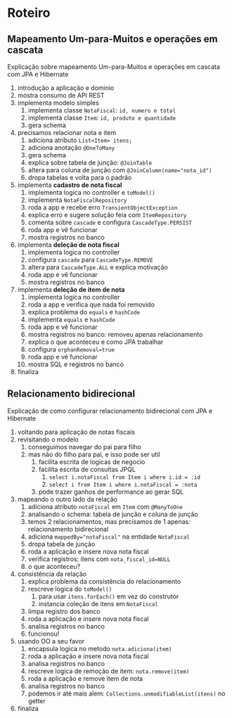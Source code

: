 # Roteiro

## Mapeamento Um-para-Muitos e operações em cascata

Explicação sobre mapeamento Um-para-Muitos e operações em cascata com JPA e Hibernate

1. introdução a aplicação e dominio
2. mostra consumo de API REST
3. implementa modelo simples
   1. implementa classe `NotaFiscal`: `id, numero e total`
   2. implementa classe `Item`: `id, produto e quantidade`
   3. gera schema
4. precisamos relacionar nota e item
   1. adiciona atributo `List<Item> itens;`
   2. adiciona anotação `@OneToMany`
   3. gera schema
   4. explica sobre tabela de junção: `@JoinTable`
   5. altera para coluna de junção com `@JoinColumn(name="nota_id")`
   6. dropa tabelas e volta para o padrão
5. implementa **cadastro de nota fiscal**
   1. implementa logica no controller e `toModel()`
   2. implementa `NotaFiscalRepository`
   3. roda a app e recebe erro `TransientObjectException`
   4. explica erro e sugere solução feia com `ItemRepository`
   5. comenta sobre `cascade` e configura `CascadeType.PERSIST`
   6. roda app e vê funcionar
   7. mostra registros no banco
6. implementa **deleção de nota fiscal**
   1. implementa logica no controller
   2. configura `cascade` para `CascadeType.REMOVE`
   3. altera para `CascadeType.ALL` e explica motivação
   4. roda app e vê funcionar 
   5. mostra registros no banco
7. implementa **deleção de item de nota**
   1. implementa logica no controller
   2. roda a app e verifica que nada foi removido
   3. explica problema do `equals` e `hashCode`
   4. implementa `equals` e `hashCode`
   5. roda app e vê funcionar
   6. mostra registros no banco: removeu apenas relacionamento
   7. explica o que aconteceu e como JPA trabalhar
   8. configura `orphanRemoval=true`
   9. roda app e vê funcionar
   10. mostra SQL e registros no banco
8. finaliza

## Relacionamento bidirecional

Explicação de como configurar relacionamento bidirecional com JPA e Hibernate

1. voltando para aplicação de notas fiscais
2. revisitando o modelo
   1. conseguimos navegar do pai para filho
   2. mas não do filho para pai, e isso pode ser util
      1. facilita escrita de logicas de negocio
      2. facilita escrita de consultas JPQL
         1. `select i.notaFiscal from Item i where i.id = :id`
         2. `select i from Item i where i.notaFiscal = :nota`
      3. pode trazer ganhos de performance ao gerar SQL
3. mapeando o outro lado da relação
   1. adiciona atributo `notaFiscal` em `Item` com `@ManyToOne`
   2. analisando o schema: tabela de junção e coluna de junção
   3. temos 2 relacionamentos, mas precisamos de 1 apenas: relacionamento bidirecional
   4. adiciona `mappedBy="notaFiscal"` na entidade `NotaFiscal`
   5. dropa tabela de junção
   6. roda a aplicação e insere nova nota fiscal
   7. verifica registros: itens com `nota_fiscal_id=NULL`
   8. o que aconteceu?
4. consistência da relação
   1. explica problema da consistência do relacionamento
   2. rescreve logica do `toModel()`
      1. para usar `itens.forEach()` em vez do construtor
      2. instancia coleção de itens em `NotaFiscal`
   3. limpa registro dos banco
   4. roda a aplicação e insere nova nota fiscal
   5. analisa registros no banco
   6. funcionou!
5. usando OO a seu favor
   1. encapsula logica no metodo `nota.adiciona(item)`
   2. roda a aplicação e insere nova nota fiscal
   3. analisa registros no banco
   4. rescreve logica de remoção de item: `nota.remove(item)`
   5. roda a aplicação e remove item de nota
   6. analisa registros no banco
   7. podemos ir até mais alem: `Collections.unmodifiableList(itens)` no getter
6. finaliza
      